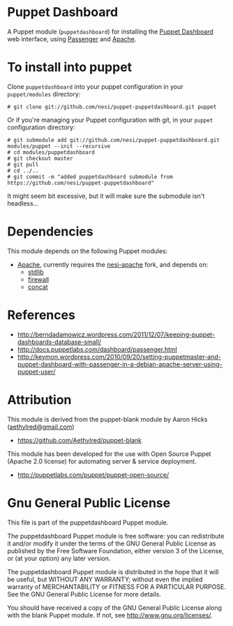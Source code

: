 # Puppet Dashboard

A Puppet module (`puppetdashboard`) for installing the [Puppet Dashboard](https://puppetlabs.com/puppet/related-projects/dashboard/) web interface, using [Passenger](https://www.phusionpassenger.com/) and [Apache](http://httpd.apache.org/).

# To install into puppet

Clone `puppetdashboard` into your puppet configuration in your `puppet/modules` directory:

	# git clone git://github.com/nesi/puppet-puppetdashboard.git puppet

Or if you're managing your Puppet configuration with git, in your `puppet` configuration directory:

	# git submodule add git://github.com/nesi/puppet-puppetdashboard.git modules/puppet --init --recursive
	# cd modules/puppetdashboard
	# git checkout master
	# git pull
	# cd ../..
	# git commit -m "added puppetdashboard submodule from https://github.com/nesi/puppet-puppetdashboard"

It might seem bit excessive, but it will make sure the submodule isn't headless...

# Dependencies

This module depends on the following Puppet modules:

* [Apache][1], currently requires the [nesi-apache][2] fork, and depends on:
	* [stdlib][3]
	* [firewall][4]
	* [concat][5]

[1]:https://github.com/hunner/puppetlabs-apache
[2]:https://github.com/nesi/puppetlabs-apache/tree/dynaguppy_hunner
[3]:https://github.com/puppetlabs/puppetlabs-stdlib
[4]:https://github.com/puppetlabs/puppetlabs-firewall
[5]:https://github.com/puppetlabs/puppetlabs-concat


# References

* http://berndadamowicz.wordpress.com/2011/12/07/keeping-puppet-dashboards-database-small/
* http://docs.puppetlabs.com/dashboard/passenger.html
* http://keymon.wordpress.com/2010/09/20/setting-puppetmaster-and-puppet-dashboard-with-passenger-in-a-debian-apache-server-using-puppet-user/

# Attribution

This module is derived from the puppet-blank module by Aaron Hicks (aethylred@gmail.com)

* https://github.com/Aethylred/puppet-blank

This module has been developed for the use with Open Source Puppet (Apache 2.0 license) for automating server & service deployment.

* http://puppetlabs.com/puppet/puppet-open-source/

# Gnu General Public License

This file is part of the puppetdashboard Puppet module.

The puppetdashboard Puppet module is free software: you can redistribute it and/or modify it under the terms of the GNU General Public License as published by the Free Software Foundation, either version 3 of the License, or (at your option) any later version.

The puppetdashboard Puppet module is distributed in the hope that it will be useful, but WITHOUT ANY WARRANTY; without even the implied warranty of MERCHANTABILITY or FITNESS FOR A PARTICULAR PURPOSE.  See the GNU General Public License for more details.

You should have received a copy of the GNU General Public License along with the blank Puppet module.  If not, see <http://www.gnu.org/licenses/>.